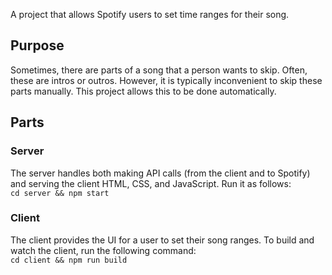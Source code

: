 A project that allows Spotify users to set time ranges for their song.

## Purpose
Sometimes, there are parts of a song that a person wants to skip. Often, these are intros or outros. However, it is typically inconvenient to skip these parts manually. This project allows this to be done automatically.

## Parts

### Server
The server handles both making API calls (from the client and to Spotify) and serving the client HTML, CSS, and JavaScript. Run it as follows:  
`cd server && npm start`

### Client
The client provides the UI for a user to set their song ranges. To build and watch the client, run the following command:  
`cd client && npm run build`
